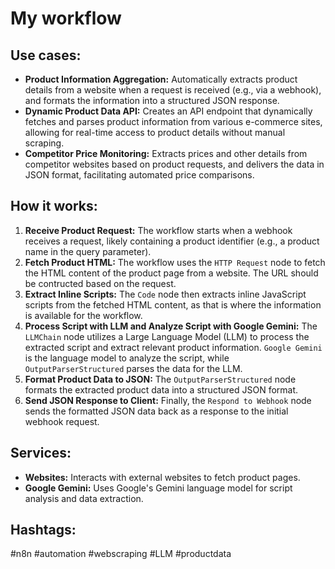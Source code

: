 # My workflow

## Use cases:

- **Product Information Aggregation:** Automatically extracts product details from a website when a request is received (e.g., via a webhook), and formats the information into a structured JSON response.
- **Dynamic Product Data API:** Creates an API endpoint that dynamically fetches and parses product information from various e-commerce sites, allowing for real-time access to product details without manual scraping.
- **Competitor Price Monitoring:** Extracts prices and other details from competitor websites based on product requests, and delivers the data in JSON format, facilitating automated price comparisons.

## How it works:

1.  **Receive Product Request:** The workflow starts when a webhook receives a request, likely containing a product identifier (e.g., a product name in the query parameter).
2.  **Fetch Product HTML:** The workflow uses the `HTTP Request` node to fetch the HTML content of the product page from a website. The URL should be contructed based on the request.
3.  **Extract Inline Scripts:** The `Code` node then extracts inline JavaScript scripts from the fetched HTML content, as that is where the information is available for the workflow.
4.  **Process Script with LLM and Analyze Script with Google Gemini:** The `LLMChain` node utilizes a Large Language Model (LLM) to process the extracted script and extract relevant product information. `Google Gemini` is the language model to analyze the script, while `OutputParserStructured` parses the data for the LLM.
5.  **Format Product Data to JSON:** The `OutputParserStructured` node formats the extracted product data into a structured JSON format.
6.  **Send JSON Response to Client:** Finally, the `Respond to Webhook` node sends the formatted JSON data back as a response to the initial webhook request.

## Services:

-   **Websites:** Interacts with external websites to fetch product pages.
-   **Google Gemini:** Uses Google's Gemini language model for script analysis and data extraction.

## Hashtags:

#n8n #automation #webscraping #LLM #productdata
